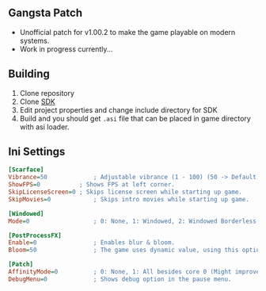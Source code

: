 ## Gangsta Patch

- Unofficial patch for v1.00.2 to make the game playable on modern systems.
- Work in progress currently...

## Building
1. Clone repository
2. Clone [SDK](https://github.com/STWIY/SDK "SDK")
3. Edit project properties and change include directory for SDK
4. Build and you should get `.asi` file that can be placed in game directory with asi loader.

## Ini Settings
```ini
[Scarface]
Vibrance=50             ; Adjustable vibrance (1 - 100) (50 -> Default)
ShowFPS=0	        ; Shows FPS at left corner.
SkipLicenseScreen=0	; Skips license screen while starting up game.
SkipMovies=0	        ; Skips intro movies while starting up game.

[Windowed]
Mode=0	                ; 0: None, 1: Windowed, 2: Windowed Borderless

[PostProcessFX]
Enable=0                ; Enables blur & bloom.
Bloom=50                ; The game uses dynamic value, using this option will force the value to be always same

[Patch]
AffinityMode=0          ; 0: None, 1: All besides core 0 (Might improve performance on Hyper-threaded CPU), 2: Game Handled (Default)
DebugMenu=0             ; Shows debug option in the pause menu.
```